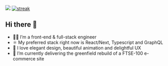 [![](https://www.codewars.com/users/chrisfrancis27/badges/small)](https://www.codewars.com/users/chrisfrancis27)
[![streak](https://img.shields.io/endpoint?url=https://codeium.com/badges/user/chrisf/streak)](https://codeium.com/profile/chrisf)

## Hi there 👋

* 👨‍💻 I’m a front-end & full-stack engineer
* ⚛️ My preferred stack right now is React/Next, Typescript and GraphQL
* 🎨 I love elegant design, beautiful animation and delightful UX
* 🔭 I’m currently delivering the greenfield rebuild of a FTSE-100 e-commerce site

